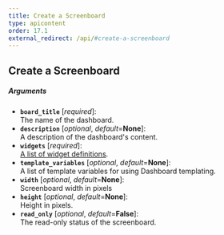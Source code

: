 ```yaml
---
title: Create a Screenboard
type: apicontent
order: 17.1
external_redirect: /api/#create-a-screenboard
---
```


## Create a Screenboard
##### Arguments
* **`board_title`** [*required*]:  
    The name of the dashboard.    
* **`description`** [*optional*, *default*=**None**]:  
    A description of the dashboard's content.
* **`widgets`** [*required*]:  
    [A list of widget definitions](/graphing/dashboards/widgets/).
* **`template_variables`** [*optional*, *default*=**None**]:  
    A list of template variables for using Dashboard templating.
* **`width`** [*optional*, *default*=**None**]:  
    Screenboard width in pixels
* **`height`** [*optional*, *default*=**None**]:  
    Height in pixels.
* **`read_only`** [*optional*, *default*=**False**]:  
    The read-only status of the screenboard.